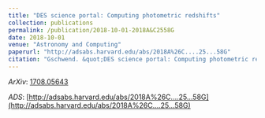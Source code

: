 ```yaml
---
title: "DES science portal: Computing photometric redshifts"
collection: publications
permalink: /publication/2018-10-01-2018A&C2558G
date: 2018-10-01
venue: "Astronomy and Computing"
paperurl: "http://adsabs.harvard.edu/abs/2018A%26C....25...58G"
citation: "Gschwend. &quot;DES science portal: Computing photometric redshifts.&quot; <i>Astronomy and Computing</i>, 25:, Oct 2018"
---
```


*ArXiv*: [1708.05643](https://arxiv.org/abs/1708.05643)

*ADS*: [http://adsabs.harvard.edu/abs/2018A%26C....25...58G](http://adsabs.harvard.edu/abs/2018A%26C....25...58G)

